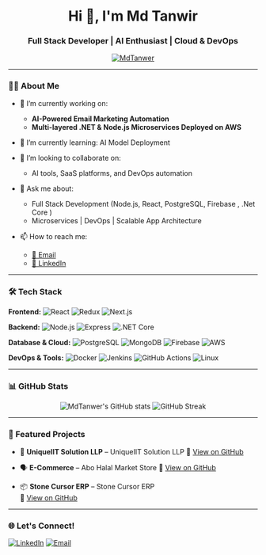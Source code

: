 <h1 align="center">Hi 👋, I'm Md Tanwir</h1>
<h3 align="center">Full Stack Developer | AI Enthusiast | Cloud & DevOps </h3>

<p align="center">
  <a href="https://github.com/MdTanwer">
    <img src="https://komarev.com/ghpvc/?username=MdTanwer&label=Profile%20views&color=0e75b6&style=flat" alt="MdTanwer" />
  </a>
</p>

---

### 🧑‍💻 About Me

- 🔭 I’m currently working on:
  - **AI-Powered Email Marketing Automation**
  - **Multi-layered .NET & Node.js Microservices Deployed on AWS**

- 🌱 I’m currently learning:
   AI Model Deployment

- 👯 I’m looking to collaborate on:
  - AI tools, SaaS platforms, and DevOps automation

- 💬 Ask me about:
  - Full Stack Development (Node.js, React, PostgreSQL, Firebase , .Net Core )
  - Microservices | DevOps | Scalable App Architecture

- 📫 How to reach me:
  - [📧 Email](mailto:tanwir@example.com)
  - [💼 LinkedIn](https://linkedin.com/in/yourprofile)


---

### 🛠️ Tech Stack

**Frontend:**
![React](https://img.shields.io/badge/-React-61DAFB?logo=react&logoColor=white&style=flat)
![Redux](https://img.shields.io/badge/-Redux-764ABC?logo=redux&logoColor=white&style=flat)
![Next.js](https://img.shields.io/badge/-Next.js-000000?logo=next.js&logoColor=white&style=flat)

**Backend:**
![Node.js](https://img.shields.io/badge/-Node.js-339933?logo=node.js&logoColor=white&style=flat)
![Express](https://img.shields.io/badge/-Express-000000?logo=express&logoColor=white&style=flat)
![.NET Core](https://img.shields.io/badge/-.NET_Core-512BD4?logo=dotnet&logoColor=white&style=flat)

**Database & Cloud:**
![PostgreSQL](https://img.shields.io/badge/-PostgreSQL-336791?logo=postgresql&logoColor=white&style=flat)
![MongoDB](https://img.shields.io/badge/-MongoDB-47A248?logo=mongodb&logoColor=white&style=flat)
![Firebase](https://img.shields.io/badge/-Firebase-FFCA28?logo=firebase&logoColor=white&style=flat)
![AWS](https://img.shields.io/badge/-AWS-232F3E?logo=amazon-aws&logoColor=white&style=flat)

**DevOps & Tools:**
![Docker](https://img.shields.io/badge/-Docker-2496ED?logo=docker&logoColor=white&style=flat)
![Jenkins](https://img.shields.io/badge/-Jenkins-D24939?logo=jenkins&logoColor=white&style=flat)
![GitHub Actions](https://img.shields.io/badge/-GitHub_Actions-2088FF?logo=github-actions&logoColor=white&style=flat)
![Linux](https://img.shields.io/badge/-Linux-FCC624?logo=linux&logoColor=black&style=flat)

---

### 📊 GitHub Stats

<p align="center">
  <img src="https://github-readme-stats.vercel.app/api?username=MdTanwer&show_icons=true&theme=radical" alt="MdTanwer's GitHub stats" />
  <img src="https://github-readme-streak-stats.herokuapp.com/?user=MdTanwer&theme=radical" alt="GitHub Streak" />
</p>

---

### 📌 Featured Projects

- 🧠 **UniqueIIT Solution LLP** – UniqueIIT Solution LLP 
  🔗 [View on GitHub](https://github.com/MdTanwer/uniqueiit_solution-LLp)

- 🗣️ **E-Commerce** –  Abo Halal Market Store 
  🔗 [View on GitHub](https://github.com/MdTanwer/ecommerce)

- 📦 **Stone Cursor ERP** – Stone Cursor ERP  
  🔗 [View on GitHub](https://github.com/MdTanwer/stone-cursor-erp)

---

### 🌐 Let's Connect!

[![LinkedIn](https://img.shields.io/badge/-LinkedIn-0077B5?logo=linkedin&logoColor=white&style=flat)](https://www.linkedin.com/in/md-tanwir2)
[![Email](https://img.shields.io/badge/-Email-D14836?style=flat&logo=gmail&logoColor=white)](mailto:tanw9004167@gmail.com)
